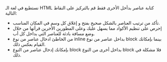 نستطيع في لغة الـ HTML كتابة عناصر بدأخل الأخرى فقط قم بالتركيز على النقاط التالية:
* تأكد من ترتيب العناصر بالشكل صحيح بفتح و إغلاق كل وسم في المكان المناسب.
* إحرص على تنظيم الأكواد مما يسهل عليك وعلى المطورين الأخرين قرأتها من خلال وضع مسافة بادئة للعناصر التي بداخل كل أب.
* من الخاطئ ادخال عناصر من نوع inline بداخل عناصر من نوع block بينما بإمكانك القيام بعكس ذلك.
* بإمكانك إدخال عناصر من النوع block بداخل أخرى من النوع block فلا مشكلة في ذلك.